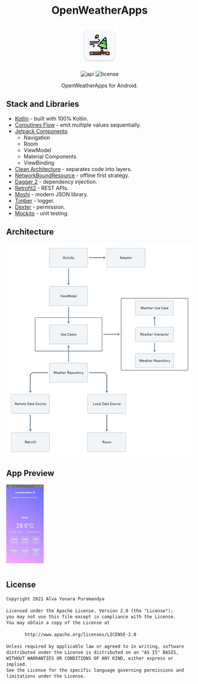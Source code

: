 # <p align="center">OpenWeatherApps</p>

<p align="center">
  <img src="https://github.com/alvayonara/OpenWeatherApps/blob/main/image/app-icon.png" width="20%"></img>
</p>
<p align="center">
<img alt="api" src="https://img.shields.io/badge/API-24%2B-green?logo=android"/>
<img alt="license" src="https://img.shields.io/badge/License-Apache%202.0-blue.svg"/>
</p>
<p align="center">OpenWeatherApps for Android.</p>

## Stack and Libraries
* [Kotlin](https://https://kotlinlang.org/) - built with 100% Kotlin.
* [Coroutines Flow](https://developer.android.com/kotlin/flow/) - emit multiple values sequentially.
* [Jetpack Components](https://developer.android.com/jetpack/)
  - Navigation
  - Room
  - ViewModel
  - Material Components
  - ViewBinding
* [Clean Architecture](https://blog.cleancoder.com/uncle-bob/2012/08/13/the-clean-architecture.html) - separates code into layers.
* [NetworkBoundResource](https://developer.android.com/jetpack/guide/) - offline first strategy.
* [Dagger 2](https://github.com/google/dagger/) - dependency injection.
* [Retrofit2](https://github.com/square/retrofit/) - REST APIs.
* [Moshi](https://github.com/square/moshi/) - modern JSON library.
* [Timber](https://github.com/JakeWharton/timber/) - logger.
* [Dexter](https://github.com/Karumi/Dexter/) - permission.
* [Mockito](https://github.com/mockito/mockito/) - unit testing.

## Architecture
<img src="https://github.com/alvayonara/OpenWeatherApps/blob/main/image/app-structure.png" width="600"/>

## App Preview
<img src="https://github.com/alvayonara/OpenWeatherApps/blob/main/image/app-preview.jpeg" width="20%"/>

## License

```
Copyright 2021 Alva Yonara Puramandya

Licensed under the Apache License, Version 2.0 (the "License");
you may not use this file except in compliance with the License.
You may obtain a copy of the License at

       http://www.apache.org/licenses/LICENSE-2.0

Unless required by applicable law or agreed to in writing, software
distributed under the License is distributed on an "AS IS" BASIS,
WITHOUT WARRANTIES OR CONDITIONS OF ANY KIND, either express or implied.
See the License for the specific language governing permissions and
limitations under the License. 
```
